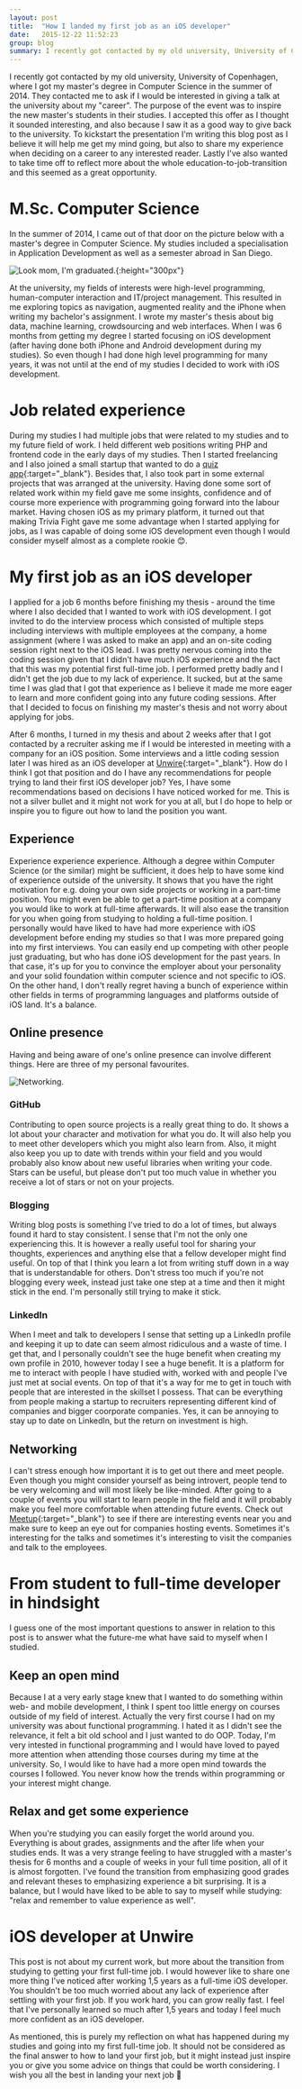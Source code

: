 ```yaml
---
layout: post
title:  "How I landed my first job as an iOS developer"
date:   2015-12-22 11:52:23
group: blog
summary: I recently got contacted by my old university, University of Copenhagen, where I got my master’s degree in Computer Science in the summer of 2014. They contacted me to ask if I would be interested in giving a talk at the university about my “career”. The purpose of the event was to inspire the new master’s students in their studies. I accepted this offer as I thought it sounded interesting, and also because I saw it as a good way to give back to the university. To kickstart the presentation I’m writing this blog post as I believe it will help me get my mind going, but also to share my experience when deciding on a career to any interested reader.
---
```


I recently got contacted by my old university, University of Copenhagen, where I got my master's degree in Computer Science in the summer of 2014. They contacted me to ask if I would be interested in giving a talk at the university about my "career". The purpose of the event was to inspire the new master's students in their studies. I accepted this offer as I thought it sounded interesting, and also because I saw it as a good way to give back to the university. To kickstart the presentation I'm writing this blog post as I believe it will help me get my mind going, but also to share my experience when deciding on a career to any interested reader. Lastly I've also wanted to take time off to reflect more about the whole education-to-job-transition and this seemed as a great opportunity.

# M.Sc. Computer Science
In the summer of 2014, I came out of that door on the picture below with a master's degree in Computer Science. My studies included a specialisation in Application Development as well as a semester abroad in San Diego.

![Look mom, I'm graduated.](/assets/posts/5464232.jpg){:height="300px"}

At the university, my fields of interests were high-level programming, human-computer interaction and  IT/project management. This resulted in me exploring topics as navigation, augmented reality and the iPhone when writing my bachelor's assignment. I wrote my master's thesis about big data, machine learning, crowdsourcing and web interfaces. When I was 6 months from getting my degree I started focusing on iOS development (after having done both iPhone and Android development during my studies). So even though I had done high level programming for many years, it was not until at the end of my studies I decided to work with iOS development.

# Job related experience
During my studies I had multiple jobs that were related to my studies and to my future field of work. I held different web positions writing PHP and frontend code in the early days of my studies. Then I started freelancing and I also joined a small startup that wanted to do a [quiz app](/projects/trivia-fight/){:target="_blank"}. Besides that, I also took part in some external projects that was arranged at the university. Having done some sort of related work within my field gave me some insights, confidence and of course more experience with programming going forward into the labour market. Having chosen iOS as my primary platform, it turned out that making Trivia Fight gave me some advantage when I started applying for jobs, as I was capable of doing some iOS development even though I would consider myself almost as a complete rookie 😊.

# My first job as an iOS developer
I applied for a job 6 months before finishing my thesis - around the time where I also decided that I wanted to work with iOS development. I got invited to do the interview process which consisted of multiple steps including interviews with multiple employees at the company, a home assignment (where I was asked to make an app) and an on-site coding session right next to the iOS lead. I was pretty nervous coming into the coding session given that I didn't have much iOS experience and the fact that this was my potential first full-time job. I performed pretty badly and I didn't get the job due to my lack of experience. It sucked, but at the same time I was glad that I got that experience as I believe it made me more eager to learn and more confident going into any future coding sessions. After that I decided to focus on finishing my master's thesis and not worry about applying for jobs.

After 6 months, I turned in my thesis and about 2 weeks after that I got contacted by a recruiter asking me if I would be interested in meeting with a company for an iOS position. Some interviews and a little coding session later I was hired as an iOS developer at [Unwire](http://www.unwire.com){:target="_blank"}. How do I think I got that position and do I have any recommendations for people trying to land their first iOS developer job? Yes, I have some recommendations based on decisions I have noticed worked for me. This is not a silver bullet and it might not work for you at all, but I do hope to help or inspire you to figure out how to land the position you want.

## Experience
Experience experience experience. Although a degree within Computer Science (or the similar) might be sufficient, it does help to have some kind of experience outside of the university. It shows that you have the right motivation for e.g. doing your own side projects or working in a part-time position. You might even be able to get a part-time position at a company you would like to work at full-time afterwards. It will also ease the transition for you when going from studying to holding a full-time position. I personally would have liked to have had more experience with iOS development before ending my studies so that I was more prepared going into my first interviews. You can easily end up competing with other people just graduating, but who has done iOS development for the past years. In that case, it's up for you to convince the employer about your personality and your solid foundation within computer science and not specific to iOS. On the other hand, I don't really regret having a bunch of experience within other fields in terms of programming languages and platforms outside of iOS land. It's a balance.

## Online presence
Having and being aware of one's online presence can involve different things. Here are three of my personal favourites.

![Networking.](/assets/posts/networking.gif)

### GitHub
Contributing to open source projects is a really great thing to do. It shows a lot about your character and motivation for what you do. It will also help you to meet other developers which you might also learn from. Also, it might also keep you up to date with trends within your field and you would probably also know about new useful libraries when writing your code. Stars can be useful, but please don't put too much value in whether you receive a lot of stars or not on your projects.

### Blogging
Writing blog posts is something I've tried to do a lot of times, but always found it hard to stay consistent. I sense that I'm not the only one experiencing this. It is however a really useful tool for sharing your thoughts, experiences and anything else that a fellow developer might find useful. On top of that I think you learn a lot from writing stuff down in a way that is understandable for others. Don't stress too much if you're not blogging every week, instead just take one step at a time and then it might stick in the end. I'm personally still trying to make it stick.

### LinkedIn
When I meet and talk to developers I sense that setting up a LinkedIn profile and keeping it up to date can seem almost ridiculous and a waste of time. I get that, and I personally couldn't see the huge benefit when creating my own profile in 2010, however today I see a huge benefit. It is a platform for me to interact with people I have studied with, worked with and people I've just met at social events. On top of that it's a way for me to get in touch with people that are interested in the skillset I possess. That can be everything from people making a startup to recruiters representing different kind of companies and bigger coorporate companies. Yes, it can be annoying to stay up to date on LinkedIn, but the return on investment is high.

## Networking
I can't stress enough how important it is to get out there and meet people. Even though you might consider yourself as being introvert, people tend to be very welcoming and will most likely be like-minded. After going to a couple of events you will start to learn people in the field and it will probably make you feel more comfortable when attending future events. Check out [Meetup](http://www.meetup.com){:target="_blank"} to see if there are interesting events near you and make sure to keep an eye out for companies hosting events. Sometimes it's interesting for the talks and sometimes it's interesting to visit the companies and talk to the employees.

# From student to full-time developer in hindsight
I guess one of the most important questions to answer in relation to this post is to answer what the future-me what have said to myself when I studied.

## Keep an open mind
Because I at a very early stage knew that I wanted to do something within web- and mobile development, I think I spent too little energy on courses outside of my field of interest. Actually the very first course I had on my university was about functional programming. I hated it as I didn't see the relevance, it felt a bit old school and I just wanted to do OOP. Today, I'm very intested in functional programming and I would have loved to payed more attention when attending those courses during my time at the university. So, I would like to have had a more open mind towards the courses I followed. You never know how the trends within programming or your interest might change.

## Relax and get some experience
When you're studying you can easily forget the world around you. Everything is about grades, assignments and the after life when your studies ends. It was a very strange feeling to have struggled with a master's thesis for 6 months and a couple of weeks in your full time position, all of it is almost forgotten. I've found the transition from emphasizing good grades and relevant theses to emphasizing experience a bit surprising. It is a balance, but I would have liked to be able to say to myself while studying: "relax and remember to value experience as well".

# iOS developer at Unwire
This post is not about my current work, but more about the transition from studying to getting your first full-time job. I would however like to share one more thing I've noticed after working 1,5 years as a full-time iOS developer. You shouldn't be too much worried about any lack of experience after settling with your first job. If you work hard, you can grow really fast. I feel that I've personally learned so much after 1,5 years and today I feel much more confident as an iOS developer.

As mentioned, this is purely my reflection on what has happened during my studies and going into my first full-time job. It should not be considered as the final answer to how to land your first job, but it might instead just inspire you or give you some advice on things that could be worth considering. I wish you all the best in landing your next job 🙏